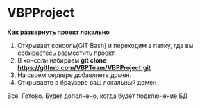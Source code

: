 VBPProject
==========

<b>Как развернуть проект локально</b>
1. Открывает консоль(GIT Bash) и переходим в папку, где вы собираетесь разместить проект.
2. В консоли набираем <b>git clone https://github.com/VBPTeam/VBPProject.git</b>
3. На своем сервере добавляете домен.
4. Открываете в браузере ваш локальный домен

Все. Готово.
Будет дополнено, когда будет подключение БД
